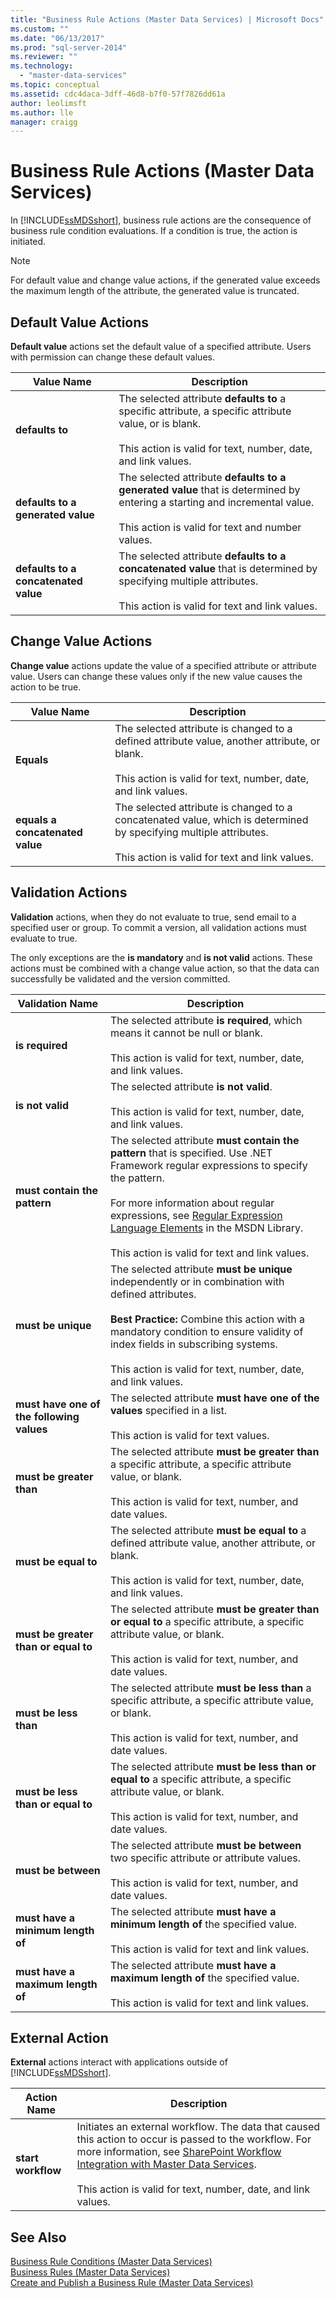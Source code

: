 ```yaml
---
title: "Business Rule Actions (Master Data Services) | Microsoft Docs"
ms.custom: ""
ms.date: "06/13/2017"
ms.prod: "sql-server-2014"
ms.reviewer: ""
ms.technology: 
  - "master-data-services"
ms.topic: conceptual
ms.assetid: cdc4daca-3dff-46d8-b7f0-57f7826dd61a
author: leolimsft
ms.author: lle
manager: craigg
---
```

# Business Rule Actions (Master Data Services)
  In [!INCLUDE[ssMDSshort](../includes/ssmdsshort-md.md)], business rule actions are the consequence of business rule condition evaluations. If a condition is true, the action is initiated.  
  
> [!NOTE]  
>  For default value and change value actions, if the generated value exceeds the maximum length of the attribute, the generated value is truncated.  
  
## Default Value Actions  
 **Default value** actions set the default value of a specified attribute. Users with permission can change these default values.  
  
|Value Name|Description|  
|----------------|-----------------|  
|**defaults to**|The selected attribute **defaults to** a specific attribute, a specific attribute value, or is blank.<br /><br /> This action is valid for text, number, date, and link values.|  
|**defaults to a generated value**|The selected attribute **defaults to a generated value** that is determined by entering a starting and incremental value.<br /><br /> This action is valid for text and number values.|  
|**defaults to a concatenated value**|The selected attribute **defaults to a concatenated value** that is determined by specifying multiple attributes.<br /><br /> This action is valid for text and link values.|  
  
## Change Value Actions  
 **Change value** actions update the value of a specified attribute or attribute value. Users can change these values only if the new value causes the action to be true.  
  
|Value Name|Description|  
|----------------|-----------------|  
|**Equals**|The selected attribute is changed to a defined attribute value, another attribute, or blank.<br /><br /> This action is valid for text, number, date, and link values.|  
|**equals a concatenated value**|The selected attribute is changed to a concatenated value, which is determined by specifying multiple attributes.<br /><br /> This action is valid for text and link values.|  
  
## Validation Actions  
 **Validation** actions, when they do not evaluate to true, send email to a specified user or group. To commit a version, all validation actions must evaluate to true.  
  
 The only exceptions are the **is mandatory** and **is not valid** actions. These actions must be combined with a change value action, so that the data can successfully be validated and the version committed.  
  
|Validation Name|Description|  
|---------------------|-----------------|  
|**is required**|The selected attribute **is required**, which means it cannot be null or blank.<br /><br /> This action is valid for text, number, date, and link values.|  
|**is not valid**|The selected attribute **is not valid**.<br /><br /> This action is valid for text, number, date, and link values.|  
|**must contain the pattern**|The selected attribute **must contain the pattern** that is specified. Use .NET Framework regular expressions to specify the pattern.<br /><br /> For more information about regular expressions, see [Regular Expression Language Elements](http://go.microsoft.com/fwlink/?LinkId=164401) in the MSDN Library.<br /><br /> This action is valid for text and link values.|  
|**must be unique**|The selected attribute **must be unique** independently or in combination with defined attributes.<br /><br /> **Best Practice:** Combine this action with a mandatory condition to ensure validity of index fields in subscribing systems.<br /><br /> This action is valid for text, number, date, and link values.|  
|**must have one of the following values**|The selected attribute **must have one of the values** specified in a list.<br /><br /> This action is valid for text values.|  
|**must be greater than**|The selected attribute **must be greater than** a specific attribute, a specific attribute value, or blank.<br /><br /> This action is valid for text, number, and date values.|  
|**must be equal to**|The selected attribute **must be equal to** a defined attribute value, another attribute, or blank.<br /><br /> This action is valid for text, number, date, and link values.|  
|**must be greater than or equal to**|The selected attribute **must be greater than or equal to** a specific attribute, a specific attribute value, or blank.<br /><br /> This action is valid for text, number, and date values.|  
|**must be less than**|The selected attribute **must be less than** a specific attribute, a specific attribute value, or blank.<br /><br /> This action is valid for text, number, and date values.|  
|**must be less than or equal to**|The selected attribute **must be less than or equal to** a specific attribute, a specific attribute value, or blank.<br /><br /> This action is valid for text, number, and date values.|  
|**must be between**|The selected attribute **must be between** two specific attribute or attribute values.<br /><br /> This action is valid for text, number, and date values.|  
|**must have a minimum length of**|The selected attribute **must have a minimum length of** the specified value.<br /><br /> This action is valid for text and link values.|  
|**must have a maximum length of**|The selected attribute **must have a maximum length of** the specified value.<br /><br /> This action is valid for text and link values.|  
  
## External Action  
 **External** actions interact with applications outside of [!INCLUDE[ssMDSshort](../includes/ssmdsshort-md.md)].  
  
|Action Name|Description|  
|-----------------|-----------------|  
|**start workflow**|Initiates an external workflow. The data that caused this action to occur is passed to the workflow. For more information, see [SharePoint Workflow Integration with Master Data Services](http://msdn.microsoft.com/library/gg690195.aspx).<br /><br /> This action is valid for text, number, date, and link values.|  
  
## See Also  
 [Business Rule Conditions &#40;Master Data Services&#41;](business-rule-conditions-master-data-services.md)   
 [Business Rules &#40;Master Data Services&#41;](../../2014/master-data-services/business-rules-master-data-services.md)   
 [Create and Publish a Business Rule &#40;Master Data Services&#41;](../../2014/master-data-services/create-and-publish-a-business-rule-master-data-services.md)  
  
  
